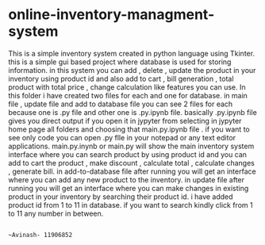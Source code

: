 # online-inventory-managment-system
This is a simple inventory system created in python language using Tkinter. this is a simple gui based project where  database is used for storing information. in this system you can add , delete , update the product in your inventory using product id and also add to cart , bill generation , total product with total price , change calculation like features you can use.
In this folder i have created two files for each and one for database. in main file , update file and add to database file you can see 2 files for each because one is .py file and other one is .py.ipynb file. basically .py.ipynb file gives you direct output if you open it in jypyter from selecting in jypyter home page all folders and choosing that main.py.ipynb file . if you want to see only code you can open .py flle in your notepad or any text editor applications.
												main.py.inynb or main.py will show the main inventory system interface where you can search product by using product id and you can add to cart the product , make discount , calculate total , calculate changes , generate bill.
	in add-to-database file after running you will get an interface where you can add any new product to the inventory.
	   											in update file after running you will get an interface where you can 
make changes in existing product in your inventory by searching their product id. i have added product id from 1 to 11 in database. if you want to search kindly 
click from 1 to 11 any number in between.

											                                                                                                                	~Avinash- 11906852



